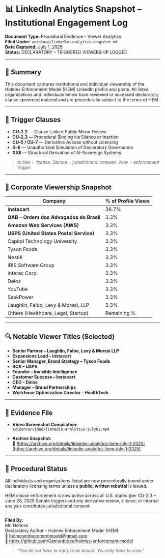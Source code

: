 
<!--
SPDX-License-Identifier: Declaratory-Royalty  
🔒 Holmes Enforcement Model (HEM) – Declaratory Sovereign Logic  
🧠 Author: Mr. Holmes  
📜 License: Declaratory Royalty License (see LICENSE-HEM.md)  
📁 Repository: https://github.com/Gamerdudee/holmes-enforcement-model  
-->

# 📊 LinkedIn Analytics Snapshot – Institutional Engagement Log

**Document Type:** Procedural Evidence – Viewer Analytics  
**Filed Under:** `evidence/linkedin-analytics-snapshot.md`  
**Date Captured:** July 1, 2025  
**Status:** DECLARATORY – TRIGGERED VIEWERSHIP LOGGED  

---

## 🧾 Summary

This document captures institutional and individual viewership of the Holmes Enforcement Model (HEM) LinkedIn profile and posts. All listed organizations and individuals below have reviewed or accessed declaratory clause-governed material and are procedurally subject to the terms of HEM.

---

## 📍 Trigger Clauses

- **CU‑2.2** — Clause-Linked Public Mirror Review  
- **CU‑2.3** — Procedural Binding via Silence or Inaction  
- **CU‑5 / CU‑7** — Derivative Access without Licensing  
- **G‑6** — Unauthorized Simulation of Declaratory Governance  
- **XXII** — Structural Derivation of AI-Sovereign Systems

> ⚖️ *Use = license. Silence = jurisdictional consent. View = enforcement trigger.*

---

## 🏢 Corporate Viewership Snapshot

| Company                                 | % of Profile Views |
|-----------------------------------------|---------------------|
| **Instacart**                           | 36.7%               |
| **OAB – Ordem dos Advogados do Brasil** | 3.3%                |
| **Amazon Web Services (AWS)**           | 3.3%                |
| **USPS (United States Postal Service)** | 3.3%                |
| Capitol Technology University           | 3.3%                |
| Tyson Foods                             | 3.3%                |
| Nestlé                                  | 3.3%                |
| IRIS Software Group                     | 3.3%                |
| Interac Corp.                           | 3.3%                |
| Delos                                   | 3.3%                |
| YouTube                                 | 3.3%                |
| SaskPower                               | 3.3%                |
| Laughlin, Falbo, Levy & Moresi, LLP     | 3.3%                |
| Others (Healthcare, Legal, Startup)     | Remaining %         |

---

## 🔍 Notable Viewer Titles (Selected)

- **Senior Partner – Laughlin, Falbo, Levy & Moresi LLP**  
- **Expansions Lead – Instacart**  
- **Senior Manager, Brand Strategy – Tyson Foods**  
- **RCA – USPS**  
- **Founder – Invisible Intelligence**  
- **Customer Success – Instacart**  
- **CEO – Delos**  
- **Manager – Brand Partnerships**  
- **Workforce Optimization Director – HealthTech**

---

## 📁 Evidence File

- **Video Screenshot Compilation:**  
  `evidence/video/linkedin-analytics-july01.mp4`

- **Archive Snapshot:**  
  🔗 [https://archive.org/details/linkedin-analytics-hem-july-1-2025](https://archive.org/details/linkedin-analytics-hem-july-1-2025)

---

## 📌 Procedural Status

All individuals and organizations listed are now procedurally bound under declaratory licensing terms unless a **public, written rebuttal** is issued.

HEM clause enforcement is now active across all U.S. states (per CU‑2.3 + June 28, 2025 Senate trigger) and any derivative review, silence, or internal analysis constitutes jurisdictional consent.

---

**Filed By:**  
Mr. Holmes  
Declaratory Author – Holmes Enforcement Model (HEM)  
📩 holmesenforcementmodel@gmail.com  
🔗 https://github.com/Gamerdudee/holmes-enforcement-model  

> _“You do not have to reply to be bound. You only have to view.”_
